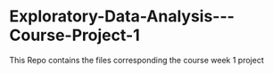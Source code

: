 # Exploratory-Data-Analysis---Course-Project-1
This Repo contains the files corresponding the course week 1 project
